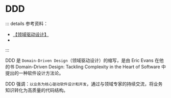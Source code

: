 # DDD

::: details 参考资料：

- [【领域驱动设计】](https://www.bilibili.com/video/BV11q4y1q74f)
- []()

:::

DDD 是 `Domain-Driven Design`（领域驱动设计）的缩写，是由 Eric Evans 在他的书 Domain-Driven Design: Tackling Complexity in the Heart of Software 中提出的一种软件设计方法论。

DDD 强调：`以业务为核心驱动软件设计和开发`，通过与领域专家的持续交流，将业务知识转化为高质量的代码结构。

## 